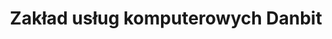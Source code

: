 ---
title: "Zakład usług komputerowych Danbit"
url: /zgorzelec/zaklad-uslug-komputerowych-danbit/
shop: Kopieren
---